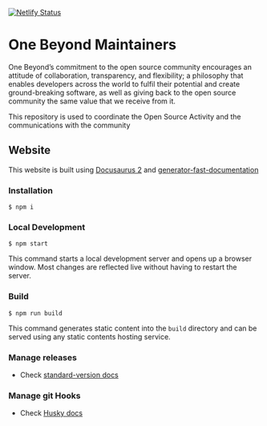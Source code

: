 [![Netlify Status](https://api.netlify.com/api/v1/badges/57868e39-0f34-4b2a-a93f-50bb9dfed6ed/deploy-status)](https://app.netlify.com/sites/onebeyond-maintainers/deploys)

# One Beyond Maintainers

One Beyond’s commitment to the open source community encourages an attitude of collaboration, transparency, and flexibility; a philosophy that enables developers across the world to fulfil their potential and create ground-breaking software, as well as giving back to the open source community the same value that we receive from it.

This repository is used to coordinate the Open Source Activity and the communications with the community

## Website

This website is built using [Docusaurus 2](https://docusaurus.io/) and [generator-fast-documentation](https://github.com/UlisesGascon/generator-fast-documentation)

### Installation

```
$ npm i
```

### Local Development

```
$ npm start
```

This command starts a local development server and opens up a browser window. Most changes are reflected live without having to restart the server.

### Build

```
$ npm run build
```

This command generates static content into the `build` directory and can be served using any static contents hosting service.

### Manage releases

- Check [standard-version docs](https://github.com/conventional-changelog/standard-version)

### Manage git Hooks

- Check [Husky docs](https://github.com/typicode/husky)